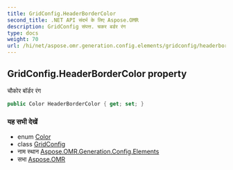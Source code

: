 ```yaml
---
title: GridConfig.HeaderBorderColor
second_title: .NET API संदर्भ के लिए Aspose.OMR
description: GridConfig संपत्त. चकर बर्डर रंग
type: docs
weight: 70
url: /hi/net/aspose.omr.generation.config.elements/gridconfig/headerbordercolor/
---
```

## GridConfig.HeaderBorderColor property

चौकोर बॉर्डर रंग

```csharp
public Color HeaderBorderColor { get; set; }
```

### यह सभी देखें

* enum [Color](../../../aspose.omr.generation/color/)
* class [GridConfig](../)
* नाम स्थान [Aspose.OMR.Generation.Config.Elements](../../gridconfig/)
* सभा [Aspose.OMR](../../../)


